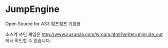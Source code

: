 # JumpEngine
Open Source for AS3 점프점프 게임용

소스가 쓰인 게임은 http://www.zuzunza.com/wroom.html?writer=minside_out 에서 확인할 수 있습니다.
